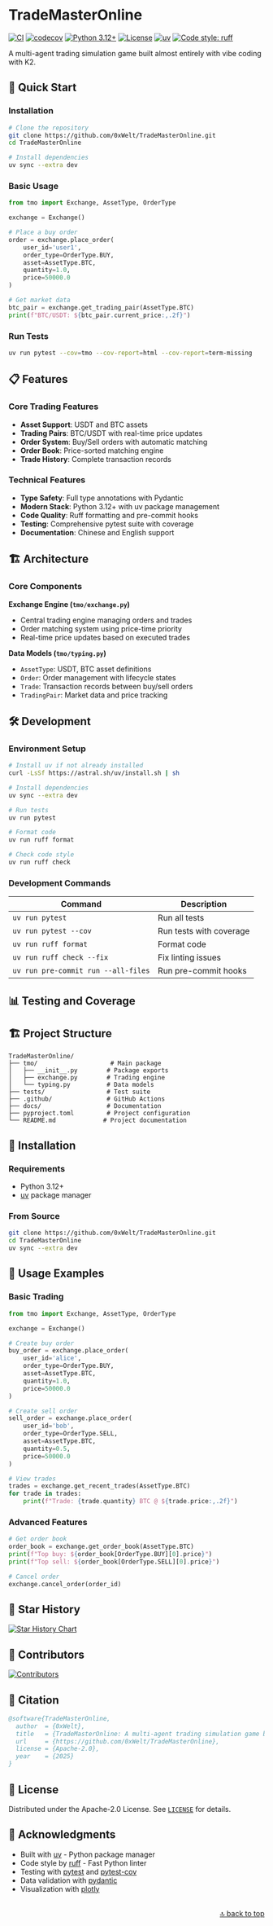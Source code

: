 # TradeMasterOnline

[![CI](https://github.com/0xWelt/TradeMasterOnline/workflows/Pytest%20CI/badge.svg)](https://github.com/0xWelt/TradeMasterOnline/actions)
[![codecov](https://codecov.io/gh/0xWelt/TradeMasterOnline/branch/main/graph/badge.svg?token=codecov-umbrella)](https://codecov.io/gh/0xWelt/TradeMasterOnline)
[![Python 3.12+](https://img.shields.io/badge/python-3.12+-blue.svg)](https://www.python.org/downloads/)
[![License](https://img.shields.io/badge/license-Apache%202.0-blue.svg)](https://github.com/0xWelt/TradeMasterOnline/blob/main/LICENSE)
[![uv](https://img.shields.io/endpoint?url=https://raw.githubusercontent.com/astral-sh/uv/main/assets/badge/v0.json)](https://github.com/astral-sh/uv)
[![Code style: ruff](https://img.shields.io/badge/code%20style-ruff-000000.svg)](https://github.com/astral-sh/ruff)

A multi-agent trading simulation game built almost entirely with vibe coding with K2.

## 🚀 Quick Start

### Installation
```bash
# Clone the repository
git clone https://github.com/0xWelt/TradeMasterOnline.git
cd TradeMasterOnline

# Install dependencies
uv sync --extra dev
```

### Basic Usage
```python
from tmo import Exchange, AssetType, OrderType

exchange = Exchange()

# Place a buy order
order = exchange.place_order(
    user_id='user1',
    order_type=OrderType.BUY,
    asset=AssetType.BTC,
    quantity=1.0,
    price=50000.0
)

# Get market data
btc_pair = exchange.get_trading_pair(AssetType.BTC)
print(f"BTC/USDT: ${btc_pair.current_price:,.2f}")
```

### Run Tests
```bash
uv run pytest --cov=tmo --cov-report=html --cov-report=term-missing
```

## 📋 Features

### Core Trading Features
- **Asset Support**: USDT and BTC assets
- **Trading Pairs**: BTC/USDT with real-time price updates
- **Order System**: Buy/Sell orders with automatic matching
- **Order Book**: Price-sorted matching engine
- **Trade History**: Complete transaction records

### Technical Features
- **Type Safety**: Full type annotations with Pydantic
- **Modern Stack**: Python 3.12+ with uv package management
- **Code Quality**: Ruff formatting and pre-commit hooks
- **Testing**: Comprehensive pytest suite with coverage
- **Documentation**: Chinese and English support

## 🏗️ Architecture

### Core Components

**Exchange Engine (`tmo/exchange.py`)**
- Central trading engine managing orders and trades
- Order matching system using price-time priority
- Real-time price updates based on executed trades

**Data Models (`tmo/typing.py`)**
- `AssetType`: USDT, BTC asset definitions
- `Order`: Order management with lifecycle states
- `Trade`: Transaction records between buy/sell orders
- `TradingPair`: Market data and price tracking

## 🛠️ Development

### Environment Setup
```bash
# Install uv if not already installed
curl -LsSf https://astral.sh/uv/install.sh | sh

# Install dependencies
uv sync --extra dev

# Run tests
uv run pytest

# Format code
uv run ruff format

# Check code style
uv run ruff check
```

### Development Commands
| Command | Description |
|---------|-------------|
| `uv run pytest` | Run all tests |
| `uv run pytest --cov` | Run tests with coverage |
| `uv run ruff format` | Format code |
| `uv run ruff check --fix` | Fix linting issues |
| `uv run pre-commit run --all-files` | Run pre-commit hooks |

## 📊 Testing and Coverage

## 🏗️ Project Structure

```
TradeMasterOnline/
├── tmo/                    # Main package
│   ├── __init__.py        # Package exports
│   ├── exchange.py        # Trading engine
│   └── typing.py          # Data models
├── tests/                 # Test suite
├── .github/               # GitHub Actions
├── docs/                  # Documentation
├── pyproject.toml         # Project configuration
└── README.md             # Project documentation
```

## 🚀 Installation

### Requirements
- Python 3.12+
- [uv](https://github.com/astral-sh/uv) package manager

### From Source
```bash
git clone https://github.com/0xWelt/TradeMasterOnline.git
cd TradeMasterOnline
uv sync --extra dev
```

## 🎯 Usage Examples

### Basic Trading
```python
from tmo import Exchange, AssetType, OrderType

exchange = Exchange()

# Create buy order
buy_order = exchange.place_order(
    user_id='alice',
    order_type=OrderType.BUY,
    asset=AssetType.BTC,
    quantity=1.0,
    price=50000.0
)

# Create sell order
sell_order = exchange.place_order(
    user_id='bob',
    order_type=OrderType.SELL,
    asset=AssetType.BTC,
    quantity=0.5,
    price=50000.0
)

# View trades
trades = exchange.get_recent_trades(AssetType.BTC)
for trade in trades:
    print(f"Trade: {trade.quantity} BTC @ ${trade.price:,.2f}")
```

### Advanced Features
```python
# Get order book
order_book = exchange.get_order_book(AssetType.BTC)
print(f"Top buy: ${order_book[OrderType.BUY][0].price}")
print(f"Top sell: ${order_book[OrderType.SELL][0].price}")

# Cancel order
exchange.cancel_order(order_id)
```

## 🌟 Star History

[![Star History Chart](https://api.star-history.com/svg?repos=0xWelt/TradeMasterOnline&type=Date)](https://star-history.com/#0xWelt/TradeMasterOnline&Date)

## 👥 Contributors

<a href="https://github.com/0xWelt/TradeMasterOnline/graphs/contributors">
  <img src="https://contrib.rocks/image?repo=0xWelt/TradeMasterOnline" alt="Contributors" />
</a>

## 📜 Citation

```bibtex
@software{TradeMasterOnline,
  author  = {0xWelt},
  title   = {TradeMasterOnline: A multi-agent trading simulation game built with vibe coding},
  url     = {https://github.com/0xWelt/TradeMasterOnline},
  license = {Apache-2.0},
  year    = {2025}
}
```

## 📄 License

Distributed under the Apache-2.0 License. See [`LICENSE`](./LICENSE) for details.

## 🤝 Acknowledgments

- Built with [uv](https://github.com/astral-sh/uv) - Python package manager
- Code style by [ruff](https://github.com/astral-sh/ruff) - Fast Python linter
- Testing with [pytest](https://pytest.org/) and [pytest-cov](https://pytest-cov.readthedocs.io/)
- Data validation with [pydantic](https://docs.pydantic.dev/)
- Visualization with [plotly](https://plotly.com/python/)

<br/>

<div align="right">
  <a href="#top">🔝 back to top</a>
</div>
